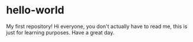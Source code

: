 # hello-world
My first repository!
Hi everyone, you don't actually have to read me, this is just for learning purposes.
Have a great day.
